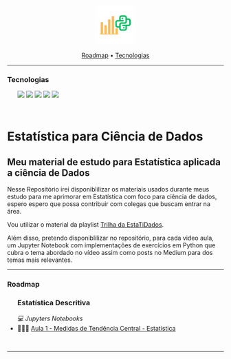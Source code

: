 <p align="center">
  <img height="90px" src="./materiais_uteis/logo_estatistica_data_science.png">
</p>

<p align="center">
    <a href="#roadmap">Roadmap</a>
  • <a href="#techs">Tecnologias</a> 
</p>

---


<h3>Tecnologias</h3>

<p id="techs"> 
  <ul><img src="https://img.shields.io/badge/python-3670A0?style=for-the-badge&logo=python&logoColor=ffdd54"> <img src="https://img.shields.io/badge/pandas-%23150458.svg?style=for-the-badge&logo=pandas&logoColor=white""> <img src="https://img.shields.io/badge/numpy-%23013243.svg?style=for-the-badge&logo=numpy&logoColor=white"> <img src="https://img.shields.io/badge/Matplotlib-%23ffffff.svg?style=for-the-badge&logo=Matplotlib&logoColor=black"> <img src="https://img.shields.io/badge/jupyter-%23FA0F00.svg?style=for-the-badge&logo=jupyter&logoColor=white">
  </ul>
  <br>
</p>

# Estatística para Ciência de Dados

## Meu material de estudo para Estatística aplicada a ciência de Dados

Nesse Repositório irei disponiblilizar os materiais usados durante meus estudo para me aprimorar em Estatística com foco para ciência de dados, espero espero que possa contribuir com colegas que buscam entrar na área.

Vou utilizar o material da playlist [Trilha da EstaTiDados](https://www.youtube.com/playlist?list=PLjdDBZW3EmXe6hO2Rt5Q9I5wzRZ7j7K8P).

Além disso, pretendo disponiblilizar no repositório, para cada video aula, um Jupyter Notebook com implementações de exercícios em Python que cubra o tema abordado no vídeo assim como posts no Medium para dos temas mais relevantes.





---

<h3>Roadmap</h3>


<p id="roadmap"> 
  <ul>
    <h3>Estatística Descritiva</h3>
    <p> </p>
    <em>💻 Jupyters Notebooks</em>
    <br>
    <li>👨🏾‍💻 <a href="./jup_notebooks/aula1_medidas_de_tendencia_central_estatistica.ipynb">Aula 1 - Medidas de Tendência Central - Estatística</a></li>
  </ul>
  <br>
</p>

---
